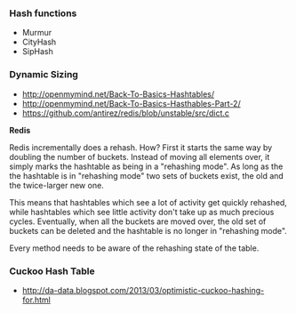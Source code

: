 ### Hash functions

* Murmur
* CityHash
* SipHash

### Dynamic Sizing

* http://openmymind.net/Back-To-Basics-Hashtables/
* http://openmymind.net/Back-To-Basics-Hasthables-Part-2/
* https://github.com/antirez/redis/blob/unstable/src/dict.c

__Redis__ 

Redis incrementally does a rehash. How? First it starts the same way by doubling the number of buckets. Instead of moving all elements over, it simply marks the hashtable as being in a "rehashing mode". As long as the the hashtable is in "rehashing mode" two sets of buckets exist, the old and the twice-larger new one.

This means that hashtables which see a lot of activity get quickly rehashed, while hashtables which see little activity don't take up as much precious cycles. Eventually, when all the buckets are moved over, the old set of buckets can be deleted and the hashtable is no longer in "rehashing mode".

Every method needs to be aware of the rehashing state of the table.

### Cuckoo Hash Table

* http://da-data.blogspot.com/2013/03/optimistic-cuckoo-hashing-for.html
